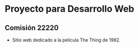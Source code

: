 # Proyecto para Desarrollo Web
## Comisión 22220
- Sitio web dedicado a la película The Thing de 1982.
